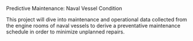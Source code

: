 Predictive Maintenance: Naval Vessel Condition

This project will dive into maintenance and operational data collected from the engine rooms of naval vessels to derive a preventative maintenance schedule in order to minimize unplanned repairs.
